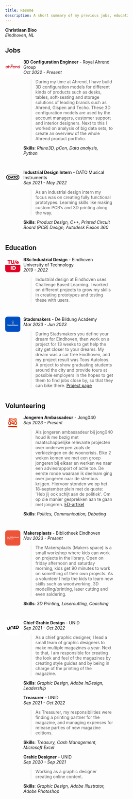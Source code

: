 ```yaml
---
title: Resume
description: A short summary of my previous jobs, education and experiences.
---
```


<style>
* {
  box-sizing: border-box;
}

.wrapper {
  display: grid;
  grid-gap: 10px;
  grid-template-columns: 50px 1fr;
  margin-bottom: 2rem;
  margin-right: 3rem;
}
.item {
  /* Optional: Add styling to items */
  /* border: 1px solid black; */
}
.item > p:first-of-type {
  margin-top: 0;
}
.wrapper img{
  width: 50px;
  height: 50px;
  vertical-align: middle;
  border-radius:0.5rem;
  /* border: 1px solid black; */
}
</style>

__Christiaan Bloo__  
*Eindhoven, NL*

## Jobs

<div class="wrapper">
  <img src="ahrend.jpeg" alt="Ahrend logo">
  <div class="item">

  __3D Configuration Engineer__ - Royal Ahrend Group  
  *Oct 2022 - Present*

  > During my time at Ahrend, I have build 3D configuration models for different kinds of products such as desks, tables, soft-seating and storage solutions of leading brands such as Ahrend, Gispen and Techo. These 3D configuration models are used by the account managers, customer support and interior designers. Next to this I worked on analysis of big data sets, to create an overview of the whole Ahrend product portfolio.
  
  __Skills__: _Rhino3D, pCon, Data analysis, Python_
  </div>
</div>


<div class="wrapper">
  <img src="dato.jpeg" alt="Dato logo">
  <div class="item">

  __Industrial Design Intern__ - DATO Musical Instruments  
  *Sep 2021 - May 2022*
  > As an industrial design intern my focus was on creating fully functional prototypes. Learning skills like making custom PCB’s and 3D printing along the way.  
  
  __Skills__: _Product Design, C++, Printed Circuit Board (PCB) Design, Autodesk Fusion 360_
  </div>
</div>

## Education
<div class="wrapper">
  <img src="tue.png" alt="Tue logo">
  <div class="item">
  
  __BSc Industrial Design__ - Eindhoven University of Technology  
  *2019 - 2022* 
  > Industrial design at Eindhoven uses Challenge Based Learning. I worked on different projects to grow my skills in creating prototypes and testing these with users.
  </div>
</div>

<div class="wrapper">
  <img src="stadsmakers.jpeg" alt="Stadsmakers logo">
  <div class="item">

  __Stadsmakers__ - De Bildung Academy  
  *Mar 2023 - Jun 2023* 
  > During Stadsmakers you define your dream for Eindhoven, then work on a project for 13 weeks to get help the city get closer to your dreams. My dream was a car free Eindhoven, and my project result was Toos Autoloos. A project to show graduating students around the city and provide tours at possible employers in the hopes to get them to find jobs close by, so that they can bike there. [Project page](https://www.stadsmakerseindhoven.nl/de-stadsmakers/christiaan-bloo)
  </div>
</div>


## Volunteering
<div class="wrapper">
  <img src="jong040.png" alt="Jong040 logo">
  <div class="item">

  __Jongeren Ambassadeur__  - Jong040  
  *Sep 2023 - Present*  
  > Als jongeren ambassadeur bij jong040 houd ik me bezig met maatschappelijke relevante projecten over onderwerpen zoals de verkiezingen en de wooncrisis. Elke 2 weken komen we met een groep jongeren bij elkaar en werken we naar een adviesrapport of actie toe. De eerste ronde waaraan ik deelnam ging over jongeren naar de stembus krijgen. Hiervoor stonden we op het 18-september plein met de quote: 'Heb jij ook schijt aan de politiek'. Om op die manier gesprekken aan te gaan met jongeren. [ED-artikel](https://www.ed.nl/eindhoven/schijt-aan-de-politiek-maar-toch-gaan-stemmen-jong040-hoopt-het-laatste-zetje-te-geven~a53241c3/)

  __Skills__: _Politics, Communication, Debating_
  </div>
</div>

<div class="wrapper">
  <img src="bieb.png" alt="Bibliotheek Eindhoven logo">
  <div class="item">

  __Makersplaats__ - Bibliotheek Eindhoven  
  *Nov 2023 - Present*   
  > The Makersplaats (Makers space) is a small workshop where kids can work on projects in the library. Open on friday afternoon and saturday morning, kids get 90 minutes to work on something of their own projects. As a volunteer I help the kids to learn new skills such as woodworking, 3D modelling/printing, laser cutting and even soldering.  
  
  __Skills__: _3D Printing, Lasercutting, Coaching_
  </div>
</div>

<div class="wrapper">
  <img src="unid.jpeg" alt="Unid logo">
  <div class="item">

  __Chief Grahic Design__ - UNID  
  *Sep 2021 - Oct 2022* 
  > As a chief graphic designer, I lead a small team of graphic designers to make multiple magazines a year. Next to that, I am responsible for creating the look and feel of the magazines by creating style guides and by being in charge of the printing of the magazine.

  __Skills__: _Graphic Design, Adobe InDesign, Leadership_

  __Treasurer__ - UNID  
  *Sep 2021 - Oct 2022*   
  > As Treasurer, my responsibilities were finding a printing partner for the magazine, and managing expenses for release parties of new magazine editions.

  __Skills__: _Treasury, Cash Management, Microsoft Excel_

  __Grahic Designer__ - UNID  
  *Sep 2020 - Sep 2021*   
  > Working as a graphic designer creating online content.

  __Skills__: _Graphic Design, Adobe Illustrator, Adobe Photoshop_
  </div>
</div>


 